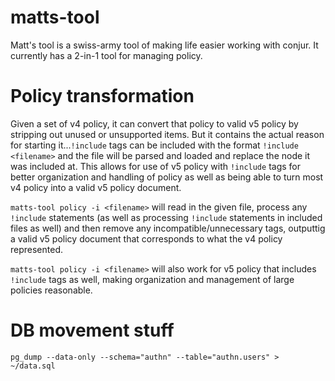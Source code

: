 # matts-tool
Matt's tool is a swiss-army tool of making life easier working with conjur.
It currently has a 2-in-1 tool for managing policy.

# Policy transformation
Given a set of v4 policy, it can convert that policy to valid v5 policy by stripping out unused
or unsupported items.  But it contains the actual reason for starting it...`!include` tags can be
included with the format `!include <filename>` and the file will be parsed and loaded and replace
the node it was included at.  This allows for use of v5 policy with `!include` tags for better
organization and handling of policy as well as being able to turn most v4 policy into a valid v5
policy document.

`matts-tool policy -i <filename>` will read in the given file, process any `!include` statements
(as well as processing `!include` statements in included files as well) and then remove any
incompatible/unnecessary tags, outputtig a valid v5 policy document that corresponds to what the
v4 policy represented.

`matts-tool policy -i <filename>` will also work for v5 policy that includes `!include` tags as well,
making organization and management of large policies reasonable.

# DB movement stuff
`pg_dump --data-only --schema="authn" --table="authn.users" > ~/data.sql`